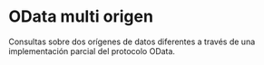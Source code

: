 # OData multi origen
Consultas sobre dos orígenes de datos diferentes a través de una implementación parcial del protocolo OData.


